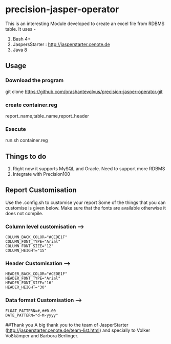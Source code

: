 # precision-jasper-operator
This is an interesting Module developed to create an excel file from RDBMS table.
It uses - 
1) Bash 4+
2) JaspersStarter : http://jasperstarter.cenote.de
3) Java 8

## Usage
### Download the program
git clone https://github.com/prashantevolvus/precision-jasper-operator.git
### create container.reg
report_name,table_name,report_header
### Execute
run.sh container.reg


## Things to do
1) Right now it supports MySQL and Oracle. Need to support more RDBMS
2) Integrate with Precision100


## Report Customisation
Use the .config.sh to customise your report
Some of the things that you can customise is given below.
Make sure that the fonts are available otherwise it does not compile.

### Column level customisation --> 
```
COLUMN_BACK_COLOR="#CEDE1F"
COLUMN_FONT_TYPE="Arial"
COLUMN_FONT_SIZE="12"
COLUMN_HEIGHT="15"
```
### Header Customisation -->
```
HEADER_BACK_COLOR="#CEDE1F"
HEADER_FONT_TYPE="Arial"
HEADER_FONT_SIZE="16"
HEADER_HEIGHT="30"
```
### Data format Customisation -->
```
FLOAT_PATTERN=#,##0.00
DATE_PATTERN="d-M-yyyy"
```

##Thank you
A big thank you to the team of JasperStarter (http://jasperstarter.cenote.de/team-list.html) and specially to Volker Voßkämper and Barbora Berlinger. 
